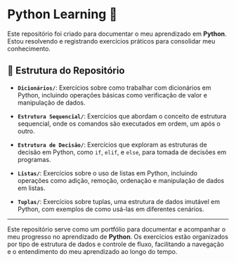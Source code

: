 # Python Learning 🐍

Este repositório foi criado para documentar o meu aprendizado em **Python**. Estou resolvendo e registrando exercícios práticos para consolidar meu conhecimento.

## 📂 **Estrutura do Repositório**

- **`Dicionários/`**: Exercícios sobre como trabalhar com dicionários em Python, incluindo operações básicas como verificação de valor e manipulação de dados.
  
- **`Estrutura Sequencial/`**: Exercícios que abordam o conceito de estrutura sequencial, onde os comandos são executados em ordem, um após o outro.

- **`Estrutura de Decisão/`**: Exercícios que exploram as estruturas de decisão em Python, como `if`, `elif`, e `else`, para tomada de decisões em programas.

- **`Listas/`**: Exercícios sobre o uso de listas em Python, incluindo operações como adição, remoção, ordenação e manipulação de dados em listas.

- **`Tuplas/`**: Exercícios sobre tuplas, uma estrutura de dados imutável em Python, com exemplos de como usá-las em diferentes cenários.

---

Este repositório serve como um portfólio para documentar e acompanhar o meu progresso no aprendizado de **Python**. Os exercícios estão organizados por tipo de estrutura de dados e controle de fluxo, facilitando a navegação e o entendimento do meu aprendizado ao longo do tempo.
